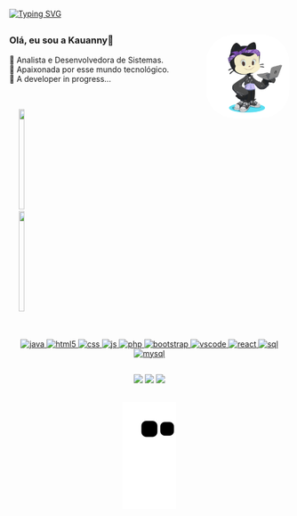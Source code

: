 [![Typing SVG](https://readme-typing-svg.herokuapp.com/?color=6A28EB&size=35&center=true&vCenter=true&width=1000&lines=HI+THERE!+👋+BE+WELCOME;I+am+Kauanny;I+study+Systems+Analysis+and+Development+at:;São+Paulo+Tech+School+-+SPTech;I+am+Brazilian,+and+I+am+18+years+old!;Enjoy!+🚀)](https://git.io/typing-svg)

##

<img src="assets/imagens/octocat.png" height="150" style="border-radius: 50px;" align="right" alt="kakau_pic" > 

### Olá, eu sou a Kauanny👋
🌱 Analista e Desenvolvedora de Sistemas. <br>
🔭 Apaixonada por esse mundo tecnológico. <br>
🚀 A developer in progress...
<br><br>

##

<div align="center" style="display: flex;">
  <a href="https://github.com/KakauFelix">
  <img height="180em" width="49%" src="https://github-readme-stats.vercel.app/api?username=KakauFelix&show_icons=true&theme=radical&include_all_commits=true&count_private=true"/>
  <img height="180em"  width="49%" src="https://github-readme-stats.vercel.app/api/top-langs/?username=KakauFelix&layout=compact&langs_count=7&theme=radical"/>
</div>

##

<div align="center" style="display: inline_block"><br>
  <img src="https://cdn.jsdelivr.net/gh/devicons/devicon/icons/java/java-original.svg" height="30" width="40" alt="java" />
  <img src="https://cdn.jsdelivr.net/gh/devicons/devicon/icons/html5/html5-original.svg" height="30" width="40" alt="html5" />
  <img src="https://cdn.jsdelivr.net/gh/devicons/devicon/icons/css3/css3-original.svg" height="30" width="40" alt="css" />
  <img src="https://cdn.jsdelivr.net/gh/devicons/devicon/icons/javascript/javascript-original.svg" height="30" width="40" alt="js" />
  <img src="https://cdn.jsdelivr.net/gh/devicons/devicon/icons/php/php-original.svg" height="30" width="40" alt="php" />
  <img src="https://cdn.jsdelivr.net/gh/devicons/devicon/icons/bootstrap/bootstrap-original.svg" height="30" width="40" alt="bootstrap" />
  <img src="https://cdn.jsdelivr.net/gh/devicons/devicon/icons/vscode/vscode-original.svg" height="30" width="40" alt="vscode" />
  <img src="https://cdn.jsdelivr.net/gh/devicons/devicon/icons/react/react-original.svg" height="30" width="40" alt="react" />
  <img src="https://cdn.jsdelivr.net/gh/devicons/devicon/icons/microsoftsqlserver/microsoftsqlserver-plain.svg" height="30" width="40" alt="sql" />
  <img src="https://cdn.jsdelivr.net/gh/devicons/devicon/icons/mysql/mysql-original.svg" height="30" width="40" alt="mysql" />
</div>

##

<div align="center">
  <a href="mailto:kakau24112004tfs@gmail.com" target="_blank"><img src="https://img.shields.io/badge/Gmail-D14836?style=for-the-badge&logo=gmail&logoColor=white" target="_blank"></a>
  <a href="https://instagram.com/kakau.felix.73" target="_blank"><img src="https://img.shields.io/badge/Instagram-E4405F?style=for-the-badge&logo=instagram&logoColor=white" target="_blank"></a>
  <a href="https://www.linkedin.com/in/kauanny-tenorio-felix-da-silva-36b128235/" target="_blank"><img src="https://img.shields.io/badge/LinkedIn-0077B5?style=for-the-badge&logo=linkedin&logoColor=white" target="_blank"></a>
</div>
 
<br>
  
<div align="center">   
  
  ![Snake animation](https://github.com/KakauFelix/KakauFelix/blob/output/github-contribution-grid-snake.svg)   
  
</div>

<!-- 
**KakauFelix/KakauFelix** is a ✨ _special_ ✨ repository because its `README.md` (this file) appears on your GitHub profile.

Here are some ideas to get you started:

- 🔭 I’m currently working on ...
- 🌱 I’m currently learning ...
- 👯 I’m looking to collaborate on ...
- 🤔 I’m looking for help with ...
- 💬 Ask me about ...
- 📫 How to reach me: ...
- 😄 Pronouns: ...
- ⚡ Fun fact: ...
- 🚀 ...
-->
